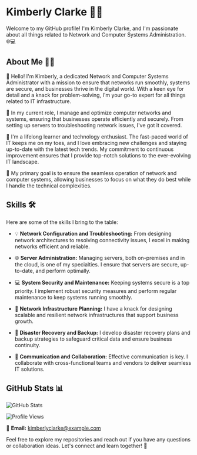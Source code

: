 
# Kimberly Clarke 👩‍💻

Welcome to my GitHub profile! I'm Kimberly Clarke, and I'm passionate about all things related to Network and Computer Systems Administration. 🌐💻

## About Me 🙋‍♀️

👋 Hello! I'm Kimberly, a dedicated Network and Computer Systems Administrator with a mission to ensure that networks run smoothly, systems are secure, and businesses thrive in the digital world. With a keen eye for detail and a knack for problem-solving, I'm your go-to expert for all things related to IT infrastructure.

💼 In my current role, I manage and optimize computer networks and systems, ensuring that businesses operate efficiently and securely. From setting up servers to troubleshooting network issues, I've got it covered.

🚀 I'm a lifelong learner and technology enthusiast. The fast-paced world of IT keeps me on my toes, and I love embracing new challenges and staying up-to-date with the latest tech trends. My commitment to continuous improvement ensures that I provide top-notch solutions to the ever-evolving IT landscape.

🎯 My primary goal is to ensure the seamless operation of network and computer systems, allowing businesses to focus on what they do best while I handle the technical complexities.

## Skills 🛠️

Here are some of the skills I bring to the table:

- 💡 **Network Configuration and Troubleshooting:** From designing network architectures to resolving connectivity issues, I excel in making networks efficient and reliable.

- 🌐 **Server Administration:** Managing servers, both on-premises and in the cloud, is one of my specialties. I ensure that servers are secure, up-to-date, and perform optimally.

- 💻 **System Security and Maintenance:** Keeping systems secure is a top priority. I implement robust security measures and perform regular maintenance to keep systems running smoothly.

- 📡 **Network Infrastructure Planning:** I have a knack for designing scalable and resilient network infrastructures that support business growth.

- 🚧 **Disaster Recovery and Backup:** I develop disaster recovery plans and backup strategies to safeguard critical data and ensure business continuity.

- 💬 **Communication and Collaboration:** Effective communication is key. I collaborate with cross-functional teams and vendors to deliver seamless IT solutions.

## GitHub Stats 📊

![GitHub Stats](https://github-readme-stats.vercel.app/api?username=kimberlyclarke&show_icons=true&theme=radical)

![Profile Views](https://komarev.com/ghpvc/?username=kimberlyclarke&color=blue)

📧 **Email:** [kimberlyclarke@example.com](mailto:kimberlyclarke@example.com)

Feel free to explore my repositories and reach out if you have any questions or collaboration ideas. Let's connect and learn together! 🤝
